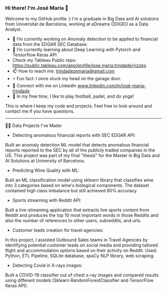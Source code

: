 ### Hi there! I'm José Maria 👋

Welcome to my GitHub profile :) 
I'm a graduate in Big Data and AI solutions from Universitat de Barcelona, working at eDreams ODIGEO as a Data Analyst.


- 🔭 I’m currently working on Anomaly detection to be applied to financial data from the EDGAR SEC Database.
- 🌱 I’m currently learning about Deep Learning with Pytorch and Tensorflow Keras API
-    Check my Tableau Public repo: https://public.tableau.com/app/profile/jose.maria.trindade/vizzes
- 📫 How to reach me: trindadezemaria@gmail.com
- ⚡ Fun fact: I once stuck my head on the garage door.
- 🤝 Connect with me on LinkedIn www.linkedin.com/in/josé-maria-trindade
- 🎈 In my free time, I like to play football, padel, and do yoga!

This is where I keep my code and projects. Feel free to look around and contact me if you have questions.

---------------------------------------------------------------------------------------------------------

👨‍💻 Data Projects I've Made:

- Detecting anomalous financial reports with SEC EDGAR API:

Built an anomaly detection ML model that detects anomalous financial reports reported to the SEC by all of the publicly traded companies in the US. This project was part of my final "thesis" for the Master in Big Data and AI Solutions at University of Barcelona.


- Predicting Wine Quality with ML:

Built an ML classification model using sklearn library that classifies wine into 3 categories based on wine's biological components. The dataset contained high class imbalance but still achieved 80% accuracy.


- Sports streaming with Reddit API:

Built a live-streaming application that extracts live sports content from Reddit and produces the top 10 most important words in those Reddits and also the number of references to other users, subreddits, and urls.

- Customer leads creation for travel agencies:
  
In this project, I assisted Outbound Sales teams in Travel Agencies by identifying potential customer leads on social media and providing tailored flight and accommodation options based on their activity on Reddit. Used: Python, ETL Pipeline, SQLite database, spaCy NLP library, web scraping.


- Detecting Covid in X-rays images:
  
Built a COVID-19 classifier out of chest x-ray images and compared results using different models (Sklearn RandomForestClassifier and TensorFlow Keras API).
